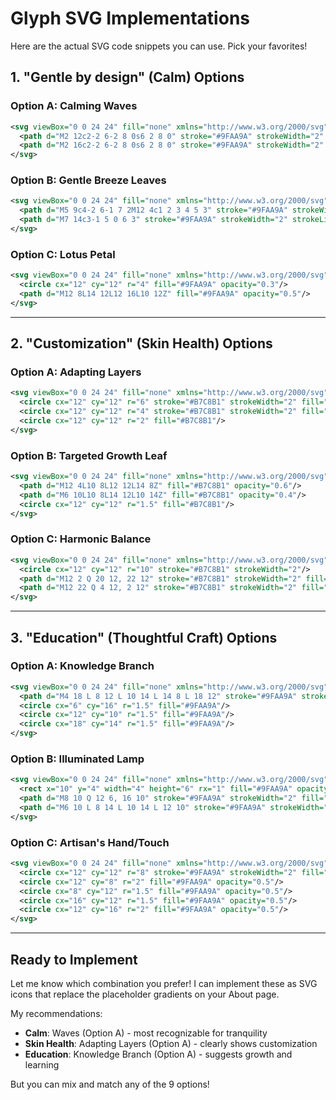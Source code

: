 # Glyph SVG Implementations

Here are the actual SVG code snippets you can use. Pick your favorites!

## 1. "Gentle by design" (Calm) Options

### Option A: Calming Waves
```svg
<svg viewBox="0 0 24 24" fill="none" xmlns="http://www.w3.org/2000/svg">
  <path d="M2 12c2-2 6-2 8 0s6 2 8 0" stroke="#9FAA9A" strokeWidth="2" strokeLinecap="round"/>
  <path d="M2 16c2-2 6-2 8 0s6 2 8 0" stroke="#9FAA9A" strokeWidth="2" strokeLinecap="round"/>
</svg>
```

### Option B: Gentle Breeze Leaves
```svg
<svg viewBox="0 0 24 24" fill="none" xmlns="http://www.w3.org/2000/svg">
  <path d="M5 9c4-2 6-1 7 2M12 4c1 2 3 4 5 3" stroke="#9FAA9A" strokeWidth="2" strokeLinecap="round"/>
  <path d="M7 14c3-1 5 0 6 3" stroke="#9FAA9A" strokeWidth="2" strokeLinecap="round"/>
</svg>
```

### Option C: Lotus Petal
```svg
<svg viewBox="0 0 24 24" fill="none" xmlns="http://www.w3.org/2000/svg">
  <circle cx="12" cy="12" r="4" fill="#9FAA9A" opacity="0.3"/>
  <path d="M12 8L14 12L12 16L10 12Z" fill="#9FAA9A" opacity="0.5"/>
</svg>
```

---

## 2. "Customization" (Skin Health) Options

### Option A: Adapting Layers
```svg
<svg viewBox="0 0 24 24" fill="none" xmlns="http://www.w3.org/2000/svg">
  <circle cx="12" cy="12" r="6" stroke="#B7C8B1" strokeWidth="2" fill="#B7C8B1" opacity="0.2"/>
  <circle cx="12" cy="12" r="4" stroke="#B7C8B1" strokeWidth="2" fill="#B7C8B1" opacity="0.3"/>
  <circle cx="12" cy="12" r="2" fill="#B7C8B1"/>
</svg>
```

### Option B: Targeted Growth Leaf
```svg
<svg viewBox="0 0 24 24" fill="none" xmlns="http://www.w3.org/2000/svg">
  <path d="M12 4L10 8L12 12L14 8Z" fill="#B7C8B1" opacity="0.6"/>
  <path d="M6 10L10 8L14 12L10 14Z" fill="#B7C8B1" opacity="0.4"/>
  <circle cx="12" cy="12" r="1.5" fill="#B7C8B1"/>
</svg>
```

### Option C: Harmonic Balance
```svg
<svg viewBox="0 0 24 24" fill="none" xmlns="http://www.w3.org/2000/svg">
  <circle cx="12" cy="12" r="10" stroke="#B7C8B1" strokeWidth="2"/>
  <path d="M12 2 Q 20 12, 22 12" stroke="#B7C8B1" strokeWidth="2" fill="#B7C8B1" opacity="0.4"/>
  <path d="M12 22 Q 4 12, 2 12" stroke="#B7C8B1" strokeWidth="2" fill="#B7C8B1" opacity="0.4"/>
</svg>
```

---

## 3. "Education" (Thoughtful Craft) Options

### Option A: Knowledge Branch
```svg
<svg viewBox="0 0 24 24" fill="none" xmlns="http://www.w3.org/2000/svg">
  <path d="M4 18 L 8 12 L 10 14 L 14 8 L 18 12" stroke="#9FAA9A" strokeWidth="2" strokeLinecap="round" strokeLinejoin="round"/>
  <circle cx="6" cy="16" r="1.5" fill="#9FAA9A"/>
  <circle cx="12" cy="10" r="1.5" fill="#9FAA9A"/>
  <circle cx="18" cy="14" r="1.5" fill="#9FAA9A"/>
</svg>
```

### Option B: Illuminated Lamp
```svg
<svg viewBox="0 0 24 24" fill="none" xmlns="http://www.w3.org/2000/svg">
  <rect x="10" y="4" width="4" height="6" rx="1" fill="#9FAA9A" opacity="0.3"/>
  <path d="M8 10 Q 12 6, 16 10" stroke="#9FAA9A" strokeWidth="2" fill="#9FAA9A" opacity="0.2"/>
  <path d="M6 10 L 8 14 L 10 14 L 12 10" stroke="#9FAA9A" strokeWidth="2" fill="#9FAA9A" opacity="0.4"/>
</svg>
```

### Option C: Artisan's Hand/Touch
```svg
<svg viewBox="0 0 24 24" fill="none" xmlns="http://www.w3.org/2000/svg">
  <circle cx="12" cy="12" r="8" stroke="#9FAA9A" strokeWidth="2" fill="#9FAA9A" opacity="0.1"/>
  <circle cx="12" cy="8" r="2" fill="#9FAA9A" opacity="0.5"/>
  <circle cx="8" cy="12" r="1.5" fill="#9FAA9A" opacity="0.5"/>
  <circle cx="16" cy="12" r="1.5" fill="#9FAA9A" opacity="0.5"/>
  <circle cx="12" cy="16" r="2" fill="#9FAA9A" opacity="0.5"/>
</svg>
```

---

## Ready to Implement

Let me know which combination you prefer! I can implement these as SVG icons that replace the placeholder gradients on your About page.

My recommendations:
- **Calm**: Waves (Option A) - most recognizable for tranquility
- **Skin Health**: Adapting Layers (Option A) - clearly shows customization
- **Education**: Knowledge Branch (Option A) - suggests growth and learning

But you can mix and match any of the 9 options!

